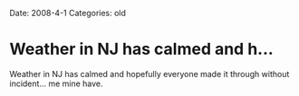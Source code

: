 Date: 2008-4-1
Categories: old

# Weather in NJ has calmed and h...

Weather in NJ has calmed and hopefully everyone made it through without incident... me mine have.
